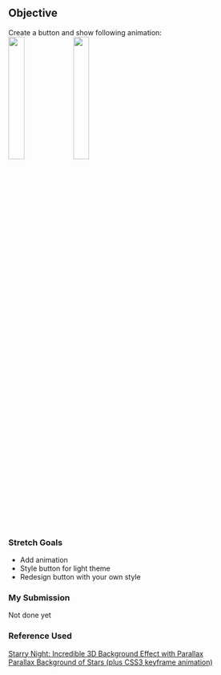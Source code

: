  ## Objective
Create a button and show following animation:<br>
<img src="https://user-images.githubusercontent.com/51288637/140086461-c0fdc76f-1014-4c8b-8bbf-aee93fa41801.png" width=25% height=25%>
<img src="https://user-images.githubusercontent.com/51288637/140086208-9c771123-e17e-4665-97c0-4e10f62c2083.png" width=25% height=25%>

### Stretch Goals
 - Add animation
 - Style button for light theme
 - Redesign button with your own style


### My Submission
   Not done yet


### Reference Used
 [Starry Night: Incredible 3D Background Effect with Parallax](https://css-tricks.com/3d-parralax-background-effect/) <br>
 [Parallax Background of Stars (plus CSS3 keyframe animation)](https://css-tricks.com/parallax-background-css3/)
